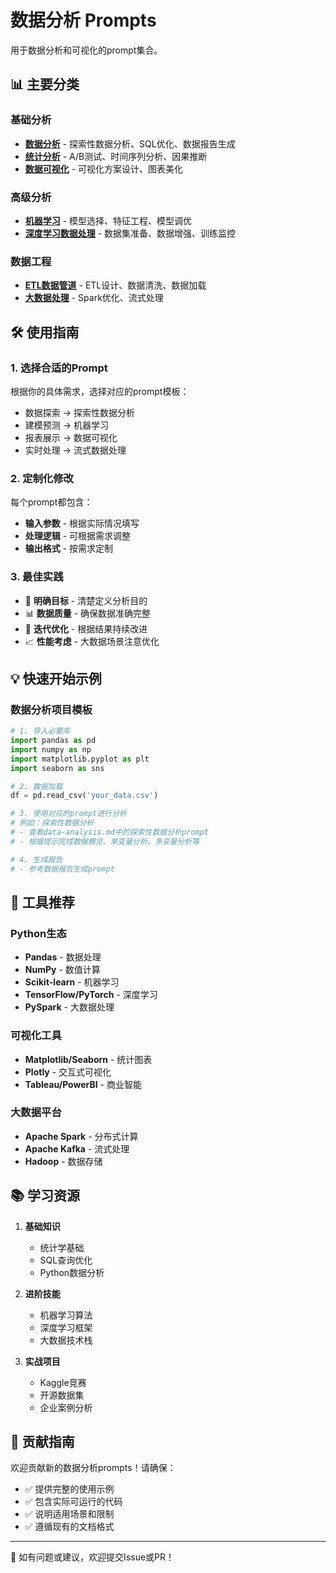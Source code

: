 # 数据分析 Prompts

用于数据分析和可视化的prompt集合。

## 📊 主要分类

### 基础分析
- **[数据分析](data-analysis.md)** - 探索性数据分析、SQL优化、数据报告生成
- **[统计分析](statistical-analysis.md)** - A/B测试、时间序列分析、因果推断
- **[数据可视化](data-visualization.md)** - 可视化方案设计、图表美化

### 高级分析
- **[机器学习](machine-learning.md)** - 模型选择、特征工程、模型调优
- **[深度学习数据处理](deep-learning-data.md)** - 数据集准备、数据增强、训练监控

### 数据工程
- **[ETL数据管道](etl-pipeline.md)** - ETL设计、数据清洗、数据加载
- **[大数据处理](big-data-processing.md)** - Spark优化、流式处理

## 🛠 使用指南

### 1. 选择合适的Prompt
根据你的具体需求，选择对应的prompt模板：
- 数据探索 → 探索性数据分析
- 建模预测 → 机器学习
- 报表展示 → 数据可视化
- 实时处理 → 流式数据处理

### 2. 定制化修改
每个prompt都包含：
- **输入参数** - 根据实际情况填写
- **处理逻辑** - 可根据需求调整
- **输出格式** - 按需求定制

### 3. 最佳实践
- 📌 **明确目标** - 清楚定义分析目的
- 📊 **数据质量** - 确保数据准确完整
- 🔄 **迭代优化** - 根据结果持续改进
- 📈 **性能考虑** - 大数据场景注意优化

## 💡 快速开始示例

### 数据分析项目模板
```python
# 1. 导入必要库
import pandas as pd
import numpy as np
import matplotlib.pyplot as plt
import seaborn as sns

# 2. 数据加载
df = pd.read_csv('your_data.csv')

# 3. 使用对应的prompt进行分析
# 例如：探索性数据分析
# - 查看data-analysis.md中的探索性数据分析prompt
# - 根据提示完成数据概览、单变量分析、多变量分析等

# 4. 生成报告
# - 参考数据报告生成prompt
```

## 🔧 工具推荐

### Python生态
- **Pandas** - 数据处理
- **NumPy** - 数值计算
- **Scikit-learn** - 机器学习
- **TensorFlow/PyTorch** - 深度学习
- **PySpark** - 大数据处理

### 可视化工具
- **Matplotlib/Seaborn** - 统计图表
- **Plotly** - 交互式可视化
- **Tableau/PowerBI** - 商业智能

### 大数据平台
- **Apache Spark** - 分布式计算
- **Apache Kafka** - 流式处理
- **Hadoop** - 数据存储

## 📚 学习资源

1. **基础知识**
   - 统计学基础
   - SQL查询优化
   - Python数据分析

2. **进阶技能**
   - 机器学习算法
   - 深度学习框架
   - 大数据技术栈

3. **实战项目**
   - Kaggle竞赛
   - 开源数据集
   - 企业案例分析

## 🤝 贡献指南

欢迎贡献新的数据分析prompts！请确保：
- ✅ 提供完整的使用示例
- ✅ 包含实际可运行的代码
- ✅ 说明适用场景和限制
- ✅ 遵循现有的文档格式

---

💬 如有问题或建议，欢迎提交Issue或PR！
